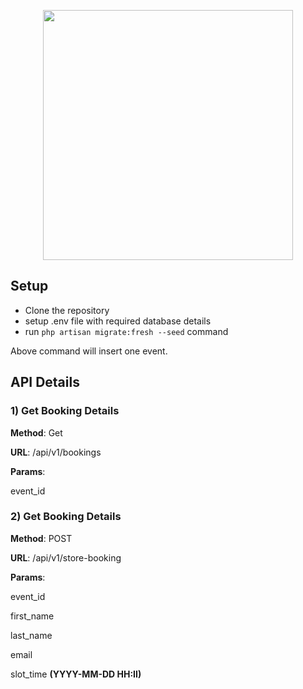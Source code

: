 <p align="center"><a href="https://laravel.com" target="_blank"><img src="https://raw.githubusercontent.com/laravel/art/master/logo-lockup/5%20SVG/2%20CMYK/1%20Full%20Color/laravel-logolockup-cmyk-red.svg" width="400"></a></p>



## Setup

- Clone the repository
- setup .env file with required database details
- run `php artisan migrate:fresh --seed` command

Above command will insert one event.

## API Details

### 1) Get Booking Details

**Method**: Get

**URL**: /api/v1/bookings

**Params**:

event_id

### 2) Get Booking Details

**Method**: POST

**URL**: /api/v1/store-booking

**Params**:

event_id

first_name

last_name

email

slot_time **(YYYY-MM-DD HH:II)**